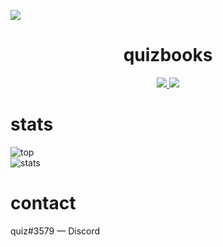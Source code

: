 ![](https://komarev.com/ghpvc/?username=quizbooks)

<h1 align="center">quizbooks</h1>

<p align="center">
  <a href="https://github.com/quizbooks">
    <img src="https://discord.c99.nl/widget/theme-4/852933534704205864.png"/>
    <img src="https://komarev.com/ghpvc/?username=quizbooks"/>
  </a>
</p>
  
# stats
![top](https://github-readme-stats.vercel.app/api/top-langs/?username=quizbooks&layout=compact&theme=dark)
</br>
![stats](https://github-readme-stats.vercel.app/api/?username=quizbooks&title_color=4F8CC9&text_color=9f9f9f&show_icons=true&bg_color=00000000&hide_border=true&icon_color=4F8CC9&hide_title=true&count_private=true&include_all_commits=true)

# contact

quiz#3579 — Discord </br>
